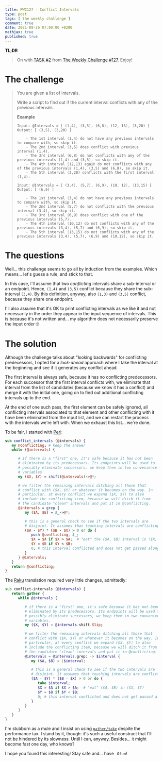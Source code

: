 ```yaml
---
title: PWC127 - Conflict Intervals
type: post
tags: [ the weekly challenge ]
comment: true
date: 2021-08-26 07:00:00 +0200
mathjax: true
published: true
---
```


**TL;DR**

> On with [TASK #2][] from [The Weekly Challenge][] [#127][].
> Enjoy!

# The challenge

> You are given a list of intervals.
> 
> Write a script to find out if the current interval conflicts with any
> of the previous intervals.
> 
> **Example**
>
>     Input: @Intervals = [ (1,4), (3,5), (6,8), (12, 13), (3,20) ]
>     Output: [ (3,5), (3,20) ]
>     
>         - The 1st interval (1,4) do not have any previous intervals to compare with, so skip it.
>         - The 2nd interval (3,5) does conflict with previous interval (1,4).
>         - The 3rd interval (6,8) do not conflicts with any of the previous intervals (1,4) and (3,5), so skip it.
>         - The 4th interval (12,13) again do not conflicts with any of the previous intervals (1,4), (3,5) and (6,8), so skip it.
>         - The 5th interval (3,20) conflicts with the first interval (1,4).
>     
>     Input: @Intervals = [ (3,4), (5,7), (6,9), (10, 12), (13,15) ]
>     Output: [ (6,9) ]
>     
>         - The 1st interval (3,4) do not have any previous intervals to compare with, so skip it.
>         - The 2nd interval (5,7) do not conflicts with the previous interval (3,4), so skip it.
>         - The 3rd interval (6,9) does conflict with one of the previous intervals (5,7).
>         - The 4th interval (10,12) do not conflicts with any of the previous intervals (3,4), (5,7) and (6,9), so skip it.
>         - The 5th interval (13,15) do not conflicts with any of the previous intervals (3,4), (5,7), (6,9) and (10,12), so skip it.

# The questions

Well... this challenge seems to go all by induction from the examples.
Which means... let's guess a rule, and stick to that.

In this case, I'll assume that two *conflicting* intervals share a
sub-interval or an endpoint. Hence, `(1,4)` and `(3,5)` conflict because
they share the sub-interval `(3,4)`. By this definition, anyway, also
`(1,3)` and `(3,5)` conflict, because they share one endpoint.

I'll also assume that it's OK to print conflicting intervals as we like
it and not necessarily in the order they appear in the input sequence of
intervals. This is because it's not written and... my algorithm does not
necessarily preserve the input order 🙄

# The solution

Although the challenge talks about "looking backwards" for conflicting
predecessors, I opted for a *look-ahead* approach where I take the
interval at the beginning and see if it generates any conflict ahead.

The first interval is always safe, because it has no conflicting
predecessors. For each successor that the first interval conflicts with,
we eliminate that interval from the list of candidates (because we know
it has a conflict) and merge it with the initial one, going on to find
out additional conflicting intervals up to the end.

At the end of one such pass, the first element can be safely ignored,
all conflicting intervals associated to that element and other
conflicting with it have been eliminated from the input list, and we can
restart the process with the intervals we're left with. When we exhaust
this list... we're done.

To be fair, I started with [Perl][]:

```perl
sub conflict_intervals (@intervals) {
   my @conflicting; # keep the answer
   while (@intervals) {

      # if there is a "first" one, it's safe because it has not been
      # eliminated by its predecessors. Its endpoints will be used to
      # possibly eliminate successors, we keep them in two convenience
      # variables.
      my ($X, $Y) = shift(@intervals)->@*;

      # we filter the remaining intervals ditching all those that
      # conflict with ($X, $Y) or whatever it becomes on the way. In
      # particular, at every conflict we expand ($X, $Y) to also
      # include the conflicting item, because we will ditch it from
      # the candidate "clean" intervals and put it in @conflicting.
      @intervals = grep {
         my ($A, $B) = $_->@*;

         # this is a general check to see if the two intervals are
         # disjoint. It assumes that touching intervals are conflicting.
         ($A - $Y) * ($B - $X) > 0 or do {
            push @conflicting, $_;
            $X = $A if $X > $A;  # "eat" the ($A, $B) interval in ($X, $Y)
            $Y = $B if $Y < $B;
            0; # this interval conflicted and does not get passed along
         }
      } @intervals;
   }
   return @conflicting;
}
```

The [Raku][] translation required very little changes, admittedly:

```raku
sub conflict-intervals (@intervals) {
   return gather {
      while @intervals {

         # if there is a "first" one, it's safe because it has not been
         # eliminated by its predecessors. Its endpoints will be used to
         # possibly eliminate successors, we keep them in two convenience
         # variables.
         my ($X, $Y) = @intervals.shift.Slip;

         # we filter the remaining intervals ditching all those that
         # conflict with ($X, $Y) or whatever it becomes on the way. In
         # particular, at every conflict we expand ($X, $Y) to also
         # include the conflicting item, because we will ditch it from
         # the candidate "clean" intervals and put it in @conflicting.
         @intervals = @intervals.grep: -> $interval {
            my ($A, $B) = |$interval;

            # this is a general check to see if the two intervals are
            # disjoint. It assumes that touching intervals are conflicting.
            ($A - $Y) * ($B - $X) > 0 or do {
               take $interval;
               $X = $A if $X > $A;  # "eat" ($A, $B) in ($X, $Y)
               $Y = $B if $Y < $B;
               0; # this interval conflicted and does not get passed along
            }
         }
      }
   }
}
```

I'm stubborn as a mule and I insist on using [`gather/take`][gt] despite
the performance tax. I stand by it, though: it's such a useful construct
that I'll not be hindered by its slowness. Until I can, anyway.
Besides... it might become fast one day, who knows?

I hope you found this interesting! Stay safe and... have `-Ofun`!

[The Weekly Challenge]: https://theweeklychallenge.org/
[#127]: https://theweeklychallenge.org/blog/perl-weekly-challenge-127/
[TASK #2]: https://theweeklychallenge.org/blog/perl-weekly-challenge-127/#TASK2
[Perl]: https://www.perl.org/
[Raku]: https://raku.org/
[gt]: https://docs.raku.org/syntax/gather%20take
